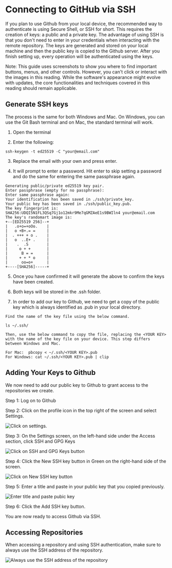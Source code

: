 # Connecting to GitHub via SSH
If you plan to use Github from your local device, the recommended way to authenticate is using Secure Shell, or SSH for short. This requires the creation of keys: a public and a private key. The advantage of using SSH is that you don't need to enter in your credentials when interacting with the remote repository. The keys are generated and stored on your local machine and then the public key is copied to the Github server. After you finish setting up, every operation will be authenticated using the keys.

Note: This guide uses screenshots to show you where to find important buttons, menus, and other controls. However, you can't click or interact with the images in this reading. While the software's appearance might evolve with updates, the core functionalities and techniques covered in this reading should remain applicable.

## Generate SSH keys

The process is the same for both Windows and Mac. On Windows, you can use the Git Bash terminal and on Mac, the standard terminal will work.

1. Open the terminal

2. Enter the following:

```
ssh-keygen -t ed25519 -C "your@email.com"
```

3. Replace the email with your own and press enter.

4. It will prompt to enter a password. Hit enter to skip setting a password and do the same for entering the same passphrase again.

```
Generating public/private ed25519 key pair.
Enter passphrase (empty for no passphrase): 
Enter same passphrase again: 
Your identification has been saved in ./ssh/private_key.
Your public key has been saved in ./ssh/public_key.pub.
The key fingerprint is:
SHA256:UDQI5N1FL3QSq7Gj1o12mkr9Me7qGMZAeE1s9BWIln4 your@email.com
The key's randomart image is:
+--[ED25519 256]--+
|   .o+o=+oOo.    |
|   o +B+.= =     |
|  . +++ + o .    |
|   o  ..E+ .     |
|    .  .S        |
|     o + +       |
|      B = =      |
|     + + * o     |
|      oo=o+      |
+----[SHA256]-----+
```

5. Once you have confirmed it will generate the above to confirm the keys have been created.

6. Both keys will be stored in the .ssh folder.

7. In order to add our key to Github, we need to get a copy of the public key which is always identified as .pub in your local directory.

```
Find the name of the key file using the below command.

ls ~/.ssh/

Then, use the below command to copy the file, replacing the <YOUR KEY> with the name of the key file on your device. This step differs between Windows and Mac.

For Mac:  pbcopy < ~/.ssh/<YOUR KEY>.pub
For Windows: cat ~/.ssh/<YOUR KEY>.pub | clip 
```

## Adding Your Keys to Github

We now need to add our public key to Github to grant access to the repositories we create.

Step 1: Log on to Github

Step 2: Click on the profile icon in the top right of the screen and select Settings.

![Click on settings. ](https://d3c33hcgiwev3.cloudfront.net/imageAssetProxy.v1/qBM9wZ2zQJeTPcGds_CXzA_82389fbb7ed140b78c68ea0807d9aae1_settings.png?expiry=1750032000000&hmac=NzKBlxsa8_WT3MmKAKDjxfkV3QHHTueDxhwsTJuT_VA)

Step 3: On the Settings screen, on the left-hand side under the Access section, click SSH and GPG Keys

![Click on SSH and GPG Keys button](https://d3c33hcgiwev3.cloudfront.net/imageAssetProxy.v1/sFSNDz83SdiUjQ8_N_nYzA_9f8816da2612456fba6ae46f3411d3e1_sshkeys.png?expiry=1750032000000&hmac=fpeTl6xdUh8D9mVnupNpsrrPqGt7q5AeZcbQTzTqBR4)

Step 4: Click the New SSH key button in Green on the right-hand side of the screen.

![Click on New SSH key button](https://d3c33hcgiwev3.cloudfront.net/imageAssetProxy.v1/JhTQN1nUTuyU0DdZ1J7sxw_d3abb3bf73884015bed813fb4b197ee1_ssh_keys_create.png?expiry=1750032000000&hmac=GlWzlPHDj5x9djQRjz1Oq7tscjcoJQ3FASMPnih2OK0)

Step 5: Enter a title and paste in your public key that you copied previously.

![Enter title and paste pubic key](https://d3c33hcgiwev3.cloudfront.net/imageAssetProxy.v1/KkE9fIBURMSBPXyAVPTEuA_c1274f2e6111466fa3fa9a35ead551e1_ssh_add_new.png?expiry=1750032000000&hmac=5Fa39s1G2TT7VFT8cvwW0kA2_hHO7qPb-7KB3kd_mnc)

Step 6: Click the Add SSH key button.

You are now ready to access Github via SSH.

## Accessing Repositories

When accessing a repository and using SSH authentication, make sure to always use the SSH address of the repository.

![Always use the SSH address of the repository](https://d3c33hcgiwev3.cloudfront.net/imageAssetProxy.v1/rdWZsAPqTtKVmbAD6u7SbA_4f25b172a2ef410fbad513882e0ea9e1_clone_ssh.png?expiry=1750032000000&hmac=mZlU98eZDZDMRGHTS-RguG4sKiAHUESBI7tgV3DEong)